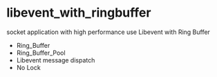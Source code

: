 # libevent_with_ringbuffer
 socket application with high performance use Libevent with Ring Buffer

 - Ring_Buffer
 - Ring_Buffer_Pool
 - Libevent message dispatch
 - No Lock
